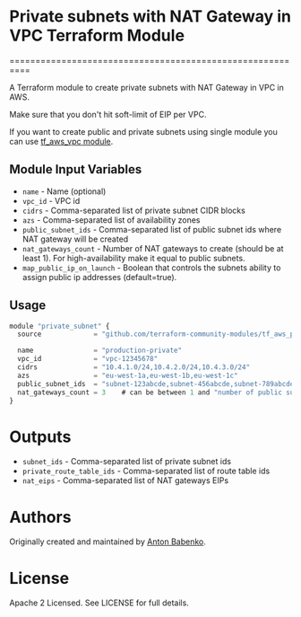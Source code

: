 # Private subnets with NAT Gateway in VPC Terraform Module
==========================================================

A Terraform module to create private subnets with NAT Gateway in VPC in AWS.

Make sure that you don't hit soft-limit of EIP per VPC.

If you want to create public and private subnets using single module you can use [tf_aws_vpc module](https://github.com/terraform-community-modules/tf_aws_vpc).


Module Input Variables
----------------------

- `name` - Name (optional)
- `vpc_id` - VPC id
- `cidrs` - Comma-separated list of private subnet CIDR blocks
- `azs` - Comma-separated list of availability zones
- `public_subnet_ids` - Comma-separated list of public subnet ids where NAT gateway will be created
- `nat_gateways_count` - Number of NAT gateways to create (should be at least 1). For high-availability make it equal to public subnets.
- `map_public_ip_on_launch` - Boolean that controls the subnets ability to assign public ip addresses (default=true).

Usage
-----

```js
module "private_subnet" {
  source             = "github.com/terraform-community-modules/tf_aws_private_subnet_nat_gateway"

  name               = "production-private"
  vpc_id             = "vpc-12345678"
  cidrs              = "10.4.1.0/24,10.4.2.0/24,10.4.3.0/24"
  azs                = "eu-west-1a,eu-west-1b,eu-west-1c"
  public_subnet_ids  = "subnet-123abcde,subnet-456abcde,subnet-789abcde"
  nat_gateways_count = 3    # can be between 1 and "number of public subnets".
}
```

Outputs
=======

- `subnet_ids` - Comma-separated list of private subnet ids
- `private_route_table_ids` - Comma-separated list of route table ids
- `nat_eips` - Comma-separated list of NAT gateways EIPs

Authors
=======

Originally created and maintained by [Anton Babenko](https://github.com/antonbabenko).

License
=======

Apache 2 Licensed. See LICENSE for full details.
